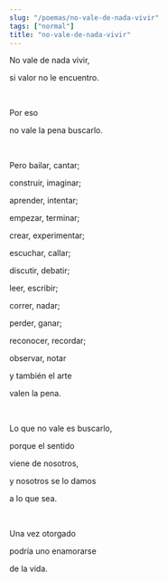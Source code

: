 ```yaml
---
slug: "/poemas/no-vale-de-nada-vivir"
tags: ["normal"]
title: "no-vale-de-nada-vivir"
---
```

No vale de nada vivir,

si valor no le encuentro.

&nbsp;

Por eso

no vale la pena buscarlo.

&nbsp;

Pero bailar, cantar;

construir, imaginar;

aprender, intentar;

empezar, terminar;

crear, experimentar;

escuchar, callar;

discutir, debatir;

leer, escribir;

correr, nadar;

perder, ganar;

reconocer, recordar;

observar, notar

y también el arte

valen la pena.

&nbsp;

Lo que no vale es buscarlo,

porque el sentido

viene de nosotros,

y nosotros se lo damos

a lo que sea.

&nbsp;

Una vez otorgado

podría uno enamorarse

de la vida.